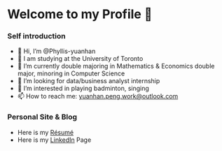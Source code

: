 # Welcome to my Profile 👋


### Self introduction
- 👋 Hi, I’m @Phyllis-yuanhan
- 🏫 I am studying at the University of Toronto 
- 🌱 I’m currently double majoring in Mathematics & Economics double major, minoring in Computer Science 
- 💞️ I’m looking for data/business analyst internship
- 👀 I’m interested in playing badminton, singing 
- 📫 How to reach me: yuanhan.peng.work@outlook.com

### Personal Site & Blog
- Here is my [Résumé](https://drive.google.com/file/d/1E34s76dLWiQj0Rhr76WPKgxx8O2r5bc4/view?usp=sharing)
- Here is my [LinkedIn](https://www.linkedin.com/in/yuanhan-peng-82239018a/) Page

<!---
Phyllis-yuanhan/Phyllis-yuanhan is a ✨ special ✨ repository because its `README.md` (this file) appears on your GitHub profile.
You can click the Preview link to take a look at your changes.
--->
